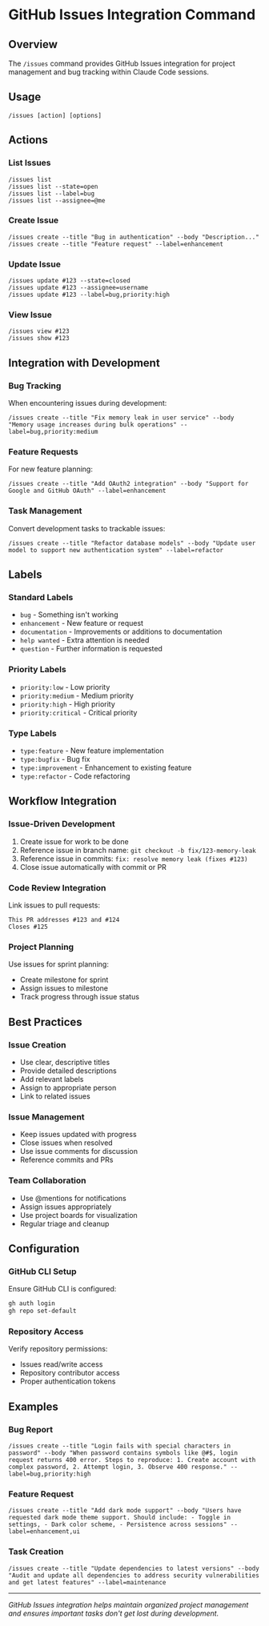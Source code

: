 # GitHub Issues Integration Command

## Overview
The `/issues` command provides GitHub Issues integration for project management and bug tracking within Claude Code sessions.

## Usage
```
/issues [action] [options]
```

## Actions

### List Issues
```
/issues list
/issues list --state=open
/issues list --label=bug
/issues list --assignee=@me
```

### Create Issue
```
/issues create --title "Bug in authentication" --body "Description..."
/issues create --title "Feature request" --label=enhancement
```

### Update Issue
```
/issues update #123 --state=closed
/issues update #123 --assignee=username
/issues update #123 --label=bug,priority:high
```

### View Issue
```
/issues view #123
/issues show #123
```

## Integration with Development

### Bug Tracking
When encountering issues during development:
```
/issues create --title "Fix memory leak in user service" --body "Memory usage increases during bulk operations" --label=bug,priority:medium
```

### Feature Requests
For new feature planning:
```
/issues create --title "Add OAuth2 integration" --body "Support for Google and GitHub OAuth" --label=enhancement
```

### Task Management
Convert development tasks to trackable issues:
```
/issues create --title "Refactor database models" --body "Update user model to support new authentication system" --label=refactor
```

## Labels

### Standard Labels
- `bug` - Something isn't working
- `enhancement` - New feature or request
- `documentation` - Improvements or additions to documentation
- `help wanted` - Extra attention is needed
- `question` - Further information is requested

### Priority Labels
- `priority:low` - Low priority
- `priority:medium` - Medium priority
- `priority:high` - High priority
- `priority:critical` - Critical priority

### Type Labels
- `type:feature` - New feature implementation
- `type:bugfix` - Bug fix
- `type:improvement` - Enhancement to existing feature
- `type:refactor` - Code refactoring

## Workflow Integration

### Issue-Driven Development
1. Create issue for work to be done
2. Reference issue in branch name: `git checkout -b fix/123-memory-leak`
3. Reference issue in commits: `fix: resolve memory leak (fixes #123)`
4. Close issue automatically with commit or PR

### Code Review Integration
Link issues to pull requests:
```
This PR addresses #123 and #124
Closes #125
```

### Project Planning
Use issues for sprint planning:
- Create milestone for sprint
- Assign issues to milestone
- Track progress through issue status

## Best Practices

### Issue Creation
- Use clear, descriptive titles
- Provide detailed descriptions
- Add relevant labels
- Assign to appropriate person
- Link to related issues

### Issue Management
- Keep issues updated with progress
- Close issues when resolved
- Use issue comments for discussion
- Reference commits and PRs

### Team Collaboration
- Use @mentions for notifications
- Assign issues appropriately
- Use project boards for visualization
- Regular triage and cleanup

## Configuration

### GitHub CLI Setup
Ensure GitHub CLI is configured:
```bash
gh auth login
gh repo set-default
```

### Repository Access
Verify repository permissions:
- Issues read/write access
- Repository contributor access
- Proper authentication tokens

## Examples

### Bug Report
```
/issues create --title "Login fails with special characters in password" --body "When password contains symbols like @#$, login request returns 400 error. Steps to reproduce: 1. Create account with complex password, 2. Attempt login, 3. Observe 400 response." --label=bug,priority:high
```

### Feature Request
```
/issues create --title "Add dark mode support" --body "Users have requested dark mode theme support. Should include: - Toggle in settings, - Dark color scheme, - Persistence across sessions" --label=enhancement,ui
```

### Task Creation
```
/issues create --title "Update dependencies to latest versions" --body "Audit and update all dependencies to address security vulnerabilities and get latest features" --label=maintenance
```

---

*GitHub Issues integration helps maintain organized project management and ensures important tasks don't get lost during development.*

